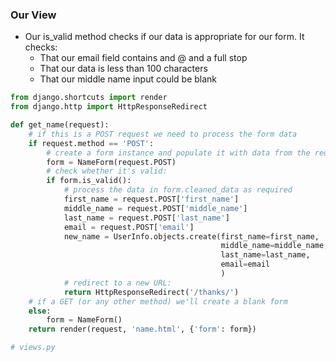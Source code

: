 ### Our View

- Our is_valid method checks if our data is appropriate for our form. It checks:
    - That our email field contains and @ and a full stop
    - That our data is less than 100 characters
    - That our middle name input could be blank

```python
from django.shortcuts import render
from django.http import HttpResponseRedirect

def get_name(request):
    # if this is a POST request we need to process the form data
    if request.method == 'POST':
        # create a form instance and populate it with data from the request:
        form = NameForm(request.POST)
        # check whether it's valid:
        if form.is_valid():
            # process the data in form.cleaned_data as required
            first_name = request.POST['first_name']
            middle_name = request.POST['middle_name']
            last_name = request.POST['last_name']
            email = request.POST['email']
            new_name = UserInfo.objects.create(first_name=first_name,
                                               middle_name=middle_name,
                                               last_name=last_name,
                                               email=email
                                               )
            # redirect to a new URL:
            return HttpResponseRedirect('/thanks/')
    # if a GET (or any other method) we'll create a blank form
    else:
        form = NameForm()
    return render(request, 'name.html', {'form': form})

# views.py
```

